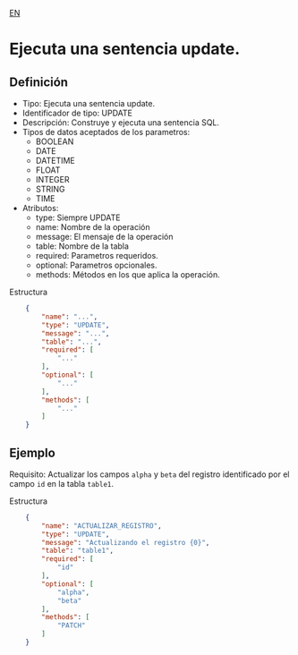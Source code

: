 [EN](UPDATE.md)
# Ejecuta una sentencia update.

## Definición
* Tipo: Ejecuta una sentencia update.
* Identificador de tipo: UPDATE
* Descripción: Construye y ejecuta una sentencia SQL.
* Tipos de datos aceptados de los parametros:
  * BOOLEAN
  * DATE
  * DATETIME
  * FLOAT
  * INTEGER
  * STRING
  * TIME
* Atributos:
  * type: Siempre UPDATE
  * name: Nombre de la operación
  * message: El mensaje de la operación
  * table: Nombre de la tabla
  * required: Parametros requeridos.
  * optional: Parametros opcionales.
  * methods: Métodos en los que aplica la operación.

Estructura
```json
	{
		"name": "...",
		"type": "UPDATE",
		"message": "...",
		"table": "...",
		"required": [
			"..."
		],
		"optional": [
			"..."
		],
		"methods": [
			"..."
		]
	}
```
## Ejemplo

Requisito: Actualizar los campos `alpha` y `beta` del registro identificado por el campo `id` en la tabla `table1`.

Estructura
```json
	{
		"name": "ACTUALIZAR_REGISTRO",
		"type": "UPDATE",
		"message": "Actualizando el registro {0}",
		"table": "table1",
		"required": [
			"id"
		],
		"optional": [
			"alpha",
			"beta"
		],
		"methods": [
			"PATCH"
		]
	}
```
